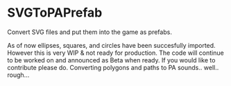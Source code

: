 # SVGToPAPrefab
 Convert SVG files and put them into the game as prefabs.
 
 As of now ellipses, squares, and circles have been succesfully imported.
 However this is very WIP & not ready for production.
 The code will continue to be worked on and announced as Beta when ready.
 If you would like to contribute please do. Converting polygons and paths to PA sounds.. well.. rough...
